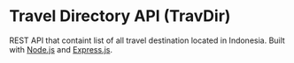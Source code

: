 # Travel Directory API (TravDir)

REST API that containt list of all travel destination located in Indonesia. Built with [Node.js](https://nodejs.org/en/) and [Express.js](https://expressjs.com/).
